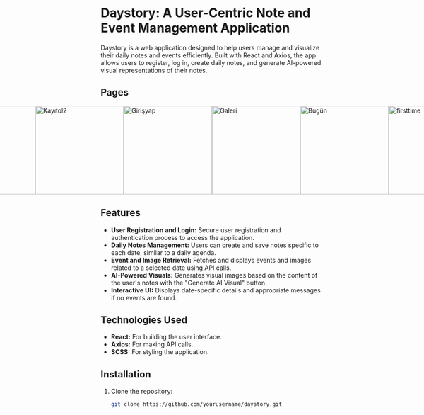 # Daystory: A User-Centric Note and Event Management Application

Daystory is a web application designed to help users manage and visualize their daily notes and events efficiently. Built with React and Axios, the app allows users to register, log in, create daily notes, and generate AI-powered visual representations of their notes.

## Pages

<div style="display: flex; justify-content: center; align-items: center;">
    <img src="https://github.com/aysunurterzi/DayStory-Web-aysunurterzi/assets/80470813/46089b55-6a0a-4777-bfd0-dda35d86d5e8" alt="Karşılama" width="200">
    <img src="https://github.com/aysunurterzi/DayStory-Web-aysunurterzi/assets/80470813/602f31a4-ea86-4bba-8640-ef96550a5060" alt="Kayıtol1" width="200">
    <img src="https://github.com/aysunurterzi/DayStory-Web-aysunurterzi/assets/80470813/4f6ce1be-691f-4a54-a1ca-eca9aa5c6f0c" alt="Kayıtol2" width="200">
    <img src="https://github.com/aysunurterzi/DayStory-Web-aysunurterzi/assets/80470813/bbd1a098-d74a-4587-9077-f16c01646d0c" alt="Girişyap" width="200">
    <br>
    <img src="https://github.com/aysunurterzi/DayStory-Web-aysunurterzi/assets/80470813/bab466ce-7acd-4070-b54d-317b90771738" alt="Galeri" width="200">
    <img src="https://github.com/aysunurterzi/DayStory-Web-aysunurterzi/assets/80470813/0f7a0d2f-0925-4e7c-82f9-78c234b44fd3" alt="Bugün" width="200">
    <img src="https://github.com/aysunurterzi/DayStory-Web-aysunurterzi/assets/80470813/3299c1f8-2e14-41f5-9fdd-094969777b29" alt="firsttime" width="200">
    <img src="https://github.com/aysunurterzi/DayStory-Web-aysunurterzi/assets/80470813/adc4f211-133a-4c96-be30-64276586d6b6" alt="detay" width="200">
</div>



## Features

- **User Registration and Login:** Secure user registration and authentication process to access the application.
- **Daily Notes Management:** Users can create and save notes specific to each date, similar to a daily agenda.
- **Event and Image Retrieval:** Fetches and displays events and images related to a selected date using API calls.
- **AI-Powered Visuals:** Generates visual images based on the content of the user's notes with the "Generate AI Visual" button.
- **Interactive UI:** Displays date-specific details and appropriate messages if no events are found.

## Technologies Used

- **React:** For building the user interface.
- **Axios:** For making API calls.
- **SCSS:** For styling the application.

## Installation

1. Clone the repository:
   ```bash
   git clone https://github.com/yourusername/daystory.git

